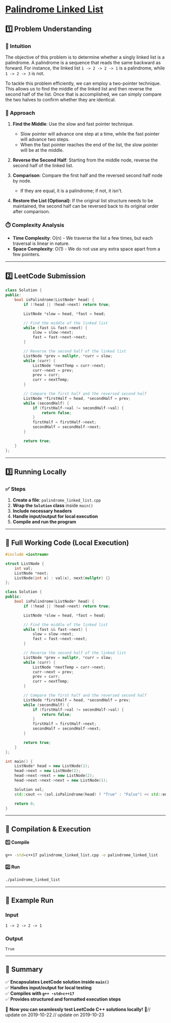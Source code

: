 # **[Palindrome Linked List](https://leetcode.com/problems/palindrome-linked-list/description/)**  

## **1️⃣ Problem Understanding**  
### **📌 Intuition**  
The objective of this problem is to determine whether a singly linked list is a palindrome. A palindrome is a sequence that reads the same backward as forward. For instance, the linked list `1 -> 2 -> 2 -> 1` is a palindrome, while `1 -> 2 -> 3` is not.

To tackle this problem efficiently, we can employ a two-pointer technique. This allows us to find the middle of the linked list and then reverse the second half of the list. Once that is accomplished, we can simply compare the two halves to confirm whether they are identical.

### **🚀 Approach**  
1. **Find the Middle**: Use the slow and fast pointer technique.
   - Slow pointer will advance one step at a time, while the fast pointer will advance two steps.
   - When the fast pointer reaches the end of the list, the slow pointer will be at the middle.

2. **Reverse the Second Half**: Starting from the middle node, reverse the second half of the linked list.

3. **Comparison**: Compare the first half and the reversed second half node by node.
   - If they are equal, it is a palindrome; if not, it isn't.

4. **Restore the List (Optional)**: If the original list structure needs to be maintained, the second half can be reversed back to its original order after comparison.

### **⏱️ Complexity Analysis**  
- **Time Complexity**: O(n) - We traverse the list a few times, but each traversal is linear in nature.
- **Space Complexity**: O(1) - We do not use any extra space apart from a few pointers.

---  

## **2️⃣ LeetCode Submission**  
```cpp
class Solution {
public:
    bool isPalindrome(ListNode* head) {
        if (!head || !head->next) return true;

        ListNode *slow = head, *fast = head;

        // Find the middle of the linked list
        while (fast && fast->next) {
            slow = slow->next;
            fast = fast->next->next;
        }

        // Reverse the second half of the linked list
        ListNode *prev = nullptr, *curr = slow;
        while (curr) {
            ListNode *nextTemp = curr->next;
            curr->next = prev;
            prev = curr;
            curr = nextTemp;
        }

        // Compare the first half and the reversed second half
        ListNode *firstHalf = head, *secondHalf = prev;
        while (secondHalf) {
            if (firstHalf->val != secondHalf->val) {
                return false;
            }
            firstHalf = firstHalf->next;
            secondHalf = secondHalf->next;
        }

        return true;
    }
};
```  

---  

## **3️⃣ Running Locally**  
### **✅ Steps**  
1. **Create a file**: `palindrome_linked_list.cpp`  
2. **Wrap the `Solution` class** inside `main()`  
3. **Include necessary headers**  
4. **Handle input/output for local execution**  
5. **Compile and run the program**  

---  

## **📝 Full Working Code (Local Execution)**  
```cpp
#include <iostream>

struct ListNode {
    int val;
    ListNode *next;
    ListNode(int x) : val(x), next(nullptr) {}
};

class Solution {
public:
    bool isPalindrome(ListNode* head) {
        if (!head || !head->next) return true;

        ListNode *slow = head, *fast = head;

        // Find the middle of the linked list
        while (fast && fast->next) {
            slow = slow->next;
            fast = fast->next->next;
        }

        // Reverse the second half of the linked list
        ListNode *prev = nullptr, *curr = slow;
        while (curr) {
            ListNode *nextTemp = curr->next;
            curr->next = prev;
            prev = curr;
            curr = nextTemp;
        }

        // Compare the first half and the reversed second half
        ListNode *firstHalf = head, *secondHalf = prev;
        while (secondHalf) {
            if (firstHalf->val != secondHalf->val) {
                return false;
            }
            firstHalf = firstHalf->next;
            secondHalf = secondHalf->next;
        }

        return true;
    }
};

int main() {
    ListNode* head = new ListNode(1);
    head->next = new ListNode(2);
    head->next->next = new ListNode(2);
    head->next->next->next = new ListNode(1);

    Solution sol;
    std::cout << (sol.isPalindrome(head) ? "True" : "False") << std::endl;

    return 0;
}
```  

---  

## **🔧 Compilation & Execution**  
#### **1️⃣ Compile**  
```bash
g++ -std=c++17 palindrome_linked_list.cpp -o palindrome_linked_list
```  

#### **2️⃣ Run**  
```bash
./palindrome_linked_list
```  

---  

## **🎯 Example Run**  
### **Input**  
```
1 -> 2 -> 2 -> 1
```  
### **Output**  
```
True
```  

---  

## **📌 Summary**  
✅ **Encapsulates LeetCode solution inside `main()`**  
✅ **Handles input/output for local testing**  
✅ **Compiles with `g++ -std=c++17`**  
✅ **Provides structured and formatted execution steps**  

🚀 **Now you can seamlessly test LeetCode C++ solutions locally!** 🚀// update on 2019-10-22
// update on 2019-10-23
